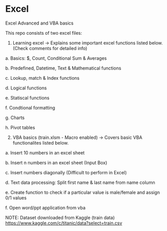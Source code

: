 # Excel
Excel Advanced and VBA basics

This repo consists of two excel files:
1. Learning excel -> Explains some important excel functions listed below. (Check comments for detailed info)
  
  a. Basics: $, Count, Conditional Sum & Averages
  
  b. Predefined, Datetime, Text & Mathematical functions
  
  c. Lookup, match & Index functions
  
  d. Logical functions
  
  e. Statiscal functions
  
  f. Condtional formatting
  
  g. Charts
  
  h. Pivot tables

2. VBA basics (train.xlsm - Macro enabled) -> Covers basic VBA functionalites listed below.

  a. Insert 10 numbers in an excel sheet
  
  b. Insert n numbers in an excel sheet (Input Box)
  
  c. Insert numbers diagonally (Difficult to perform in Excel)
  
  d. Text data processing: Split first name & last name from name column
  
  e. Create function to check if a particular value is male/female and assign 0/1 values
  
  f. Open word/ppt application from vba
  
NOTE: Dataset downloaded from Kaggle (train data)
https://www.kaggle.com/c/titanic/data?select=train.csv
